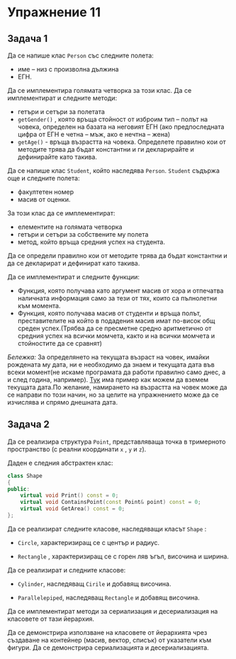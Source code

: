 # Упражнение 11

## Задача 1

Да се напише клас `Person` със следните полета:
* име – низ с произволна дължина
* ЕГН.

Да се имплементира голямата четворка за този клас.
Да се имплементират и следните методи:
* гетъри и сетъри за полетата
* `getGender()` , която връща стойност от изброим тип – полът на човека, определен на базата на неговият EГН
(ако предпоследната цифра от EГН  e четна – мъж, ако е нечтна – жена)
* `getAge()` - връща възрастта на човека.
Определете правилно кои от методите трява да бъдат константни и ги декларирайте и дефинирайте като такива.

Да се напише клас `Student`, който наследява `Person`. `Student` съдържа още и следните полета:
* факултетен номер
* масив от оценки.

За този клас да се имплементират:
* елементите на голямата четворка
* гетъри и сетъри за собствените му полета
* метод, който връща средния успех на студента.

Да се определи правилно кои от методите трява да бъдат константни и да се декларират и дефинират като такива.

Да се имплементират и следните функции:

* Функция, която получава като аргумент масив от хора и отпечатва наличната информация само за тези от тях,
които са пълнолетни към момента.
* Функция, която получава масив от студенти и връща полът, преставителите на който в подадения масив
имат по-висок общ среден успех.(Трябва да се пресметне средно аритметично от средния успех на всички момчета,
както и на всички момчета и стойностите да се сравнят)

*Бележка:* За определянето на текущата възраст на човек, имайки рождената му дата, ни е необходимо да знаем и текущата дата във всеки момент(не искаме програмата да работи правилно само днес,
а и след година, например).
[Тук](https://www.tutorialspoint.com/c_standard_library/c_function_ctime.htm) има пример как можем да вземем текущата дата.По желание, намирането на възрастта на човек може да се направи по този начин,
но за целите на упражнението може да се изчислява и спрямо днешната дата.

## Задача 2

Да се реализира структура `Point`, представляваща точка в тримерното пространство (с реални координати `x` , `y` и `z`).

Даден е следния абстрактен клас:

```c++
class Shape
{
public:
    virtual void Print() const = 0;
    virtual void ContainsPoint(const Point& point) const = 0;
    virtual void GetArea() const = 0;
};
```

Да се реализират следните класове, наследяващи класът `Shape` :

* `Circle`, характеризиращ се с център и радиус.

* `Rectangle` , характеризиращ се с горен ляв ъгъл, височина и ширина.

Да се реализират и следните класове:

* `Cylinder`, наследяващ `Cirile` и добавящ височина.

* `Parallelepiped`, наследяващ `Rectangle` и добавящ височина.

Да се имплементират методи за сериализация и десериализация на класовете от тази йерархия.

Да се демонстрира използване на класовете от йерархията чрез създаване на  контейнер (масив, вектор, списък) от указатели към фигури.
Да се демонстрира сериализацията и десериализацията.
